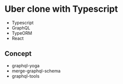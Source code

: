 # Uber clone with Typescript

- Typescript
- GraphQL
- TypeORM
- React

## Concept

- graphql-yoga
- merge-graphql-schema
- graphql-tools

